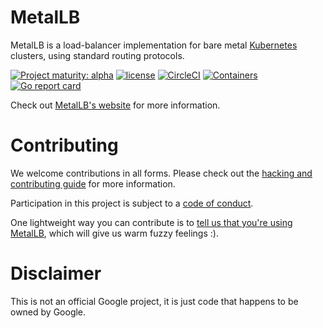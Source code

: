 # MetalLB

MetalLB is a load-balancer implementation for bare
metal [Kubernetes](https://kubernetes.io) clusters, using standard
routing protocols.

[![Project maturity: alpha](https://img.shields.io/badge/maturity-alpha-yellow.svg)](https://metallb.universe.tf/concepts/maturity/) [![license](https://img.shields.io/github/license/google/metallb.svg?maxAge=2592000)](https://github.com/google/metallb/blob/master/LICENSE) [![CircleCI](https://img.shields.io/circleci/project/github/google/metallb.svg)](https://circleci.com/gh/google/metallb) [![Containers](https://img.shields.io/badge/containers-ready-green.svg)](https://hub.docker.com/u/metallb) [![Go report card](https://goreportcard.com/badge/github.com/google/metallb)](https://goreportcard.com/report/github.com/google/metallb)

Check out [MetalLB's website](https://metallb.universe.tf) for more
information.

# Contributing

We welcome contributions in all forms. Please check out
the
[hacking and contributing guide](https://metallb.universe.tf/community/#contributing)
for more information.

Participation in this project is subject to
a [code of conduct](https://metallb.universe.tf/code-of-conduct/).

One lightweight way you can contribute is
to
[tell us that you're using MetalLB](https://github.com/google/metallb/issues/5),
which will give us warm fuzzy feelings :).

# Disclaimer

This is not an official Google project, it is just code that happens
to be owned by Google.
